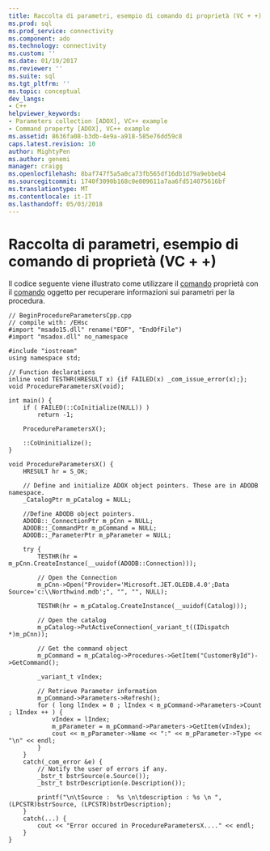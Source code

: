 ```yaml
---
title: Raccolta di parametri, esempio di comando di proprietà (VC + +) | Documenti Microsoft
ms.prod: sql
ms.prod_service: connectivity
ms.component: ado
ms.technology: connectivity
ms.custom: ''
ms.date: 01/19/2017
ms.reviewer: ''
ms.suite: sql
ms.tgt_pltfrm: ''
ms.topic: conceptual
dev_langs:
- C++
helpviewer_keywords:
- Parameters collection [ADOX], VC++ example
- Command property [ADOX], VC++ example
ms.assetid: 8636fa08-b3db-4e9a-a918-585e76dd59c8
caps.latest.revision: 10
author: MightyPen
ms.author: genemi
manager: craigg
ms.openlocfilehash: 8baf747f5a5a0ca73fb565df16db1d79a9ebbeb4
ms.sourcegitcommit: 1740f3090b168c0e809611a7aa6fd514075616bf
ms.translationtype: MT
ms.contentlocale: it-IT
ms.lasthandoff: 05/03/2018
---
```

# <a name="parameters-collection-command-property-example-vc"></a>Raccolta di parametri, esempio di comando di proprietà (VC + +)
Il codice seguente viene illustrato come utilizzare il [comando](../../../ado/reference/adox-api/command-property-adox.md) proprietà con il [comando](../../../ado/reference/ado-api/command-object-ado.md) oggetto per recuperare informazioni sui parametri per la procedura.  
  
```  
// BeginProcedureParametersCpp.cpp  
// compile with: /EHsc  
#import "msado15.dll" rename("EOF", "EndOfFile")  
#import "msadox.dll" no_namespace  
  
#include "iostream"  
using namespace std;  
  
// Function declarations  
inline void TESTHR(HRESULT x) {if FAILED(x) _com_issue_error(x);};  
void ProcedureParametersX(void);  
  
int main() {  
    if ( FAILED(::CoInitialize(NULL)) )  
        return -1;  
  
    ProcedureParametersX();  
  
    ::CoUninitialize();  
}  
  
void ProcedureParametersX() {  
    HRESULT hr = S_OK;  
  
    // Define and initialize ADOX object pointers. These are in ADODB namespace.  
    _CatalogPtr m_pCatalog = NULL;  
  
    //Define ADODB object pointers.  
    ADODB::_ConnectionPtr m_pCnn = NULL;  
    ADODB::_CommandPtr m_pCommand = NULL;  
    ADODB::_ParameterPtr m_pParameter = NULL;  
  
    try {  
        TESTHR(hr = m_pCnn.CreateInstance(__uuidof(ADODB::Connection)));  
  
        // Open the Connection  
        m_pCnn->Open("Provider='Microsoft.JET.OLEDB.4.0';Data Source='c:\\Northwind.mdb';", "", "", NULL);  
  
        TESTHR(hr = m_pCatalog.CreateInstance(__uuidof(Catalog)));  
  
        // Open the catalog  
        m_pCatalog->PutActiveConnection(_variant_t((IDispatch *)m_pCnn));  
  
        // Get the command object  
        m_pCommand = m_pCatalog->Procedures->GetItem("CustomerById")->GetCommand();  
  
        _variant_t vIndex;  
  
        // Retrieve Parameter information  
        m_pCommand->Parameters->Refresh();  
        for ( long lIndex = 0 ; lIndex < m_pCommand->Parameters->Count ; lIndex ++ ) {  
            vIndex = lIndex;  
            m_pParameter = m_pCommand->Parameters->GetItem(vIndex);  
            cout << m_pParameter->Name << ":" << m_pParameter->Type << "\n" << endl;  
        }  
    }  
    catch(_com_error &e) {  
        // Notify the user of errors if any.  
        _bstr_t bstrSource(e.Source());  
        _bstr_t bstrDescription(e.Description());  
  
        printf("\n\tSource :  %s \n\tdescription : %s \n ", (LPCSTR)bstrSource, (LPCSTR)bstrDescription);  
    }  
    catch(...) {  
        cout << "Error occured in ProcedureParametersX...." << endl;  
    }  
}  
```
